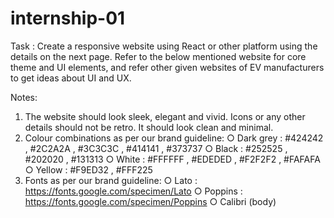 # internship-01

Task :
Create a responsive website using React or other platform using the details on the next
page. Refer to the below mentioned website for core theme and UI elements, and refer other
given websites of EV manufacturers to get ideas about UI and UX.


Notes:
1. The website should look sleek, elegant and vivid. Icons or any other details should
not be retro. It should look clean and minimal.
2. Colour combinations as per our brand guideline:
○ Dark grey : #424242 , #2C2A2A , #3C3C3C , #414141 , #373737
○ Black : #252525 , #202020 , #131313
○ White : #FFFFFF , #EDEDED , #F2F2F2 , #FAFAFA
○ Yellow : #F9ED32 , #FFF225
3. Fonts as per our brand guideline:
○ Lato : https://fonts.google.com/specimen/Lato
○ Poppins : https://fonts.google.com/specimen/Poppins
○ Calibri (body)
